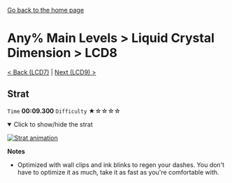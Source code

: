 [Go back to the home page](https://github.com/Doublevil/scbspeedrun)

# Any% Main Levels > Liquid Crystal Dimension > LCD8

[< Back (LCD7)](https://github.com/Doublevil/scbspeedrun/blob/main/levels/any_ml/LCD/LCD7.md) | [Next (LCD9) >](https://github.com/Doublevil/scbspeedrun/blob/main/levels/any_ml/LCD/LCD9.md)

## Strat

`Time` **00:09.300** `Difficulty` ★☆☆☆☆
<details open>
  <summary>Click to show/hide the strat</summary>

  [![Strat animation](https://github.com/Doublevil/scbspeedrun/blob/main/media/levels/LCD/LCD8_Strat.webp)](https://github.com/Doublevil/scbspeedrun/blob/main/media/levels/LCD/LCD8_Strat.mp4?raw=true)

  **Notes**
  - Optimized with wall clips and ink blinks to regen your dashes. You don't have to optimize it as much, take it as fast as you're comfortable with.
</details>
